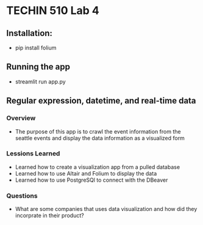 # TECHIN 510 Lab 4 

## Installation:
- pip install folium

## Running the app
- streamlit run app.py

## Regular expression, datetime, and real-time data

### Overview
- The purpose of this app is to crawl the event information from the seattle events and display the data information as a visualized form

### Lessions Learned
- Learned how to create a visualization app from a pulled database
- Learned how to use Altair and Folium to display the data
- Learned how to use PostgreSQl to connect with the DBeaver

### Questions
- What are some companies that uses data visualization and how did they incorprate in their product?